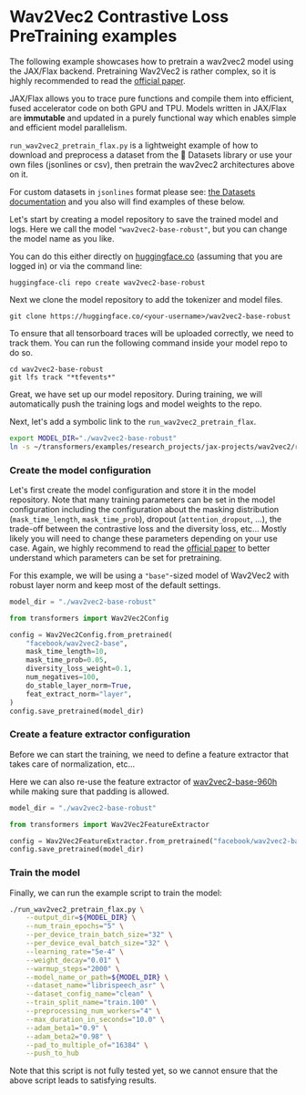 # Wav2Vec2 Contrastive Loss PreTraining examples

The following example showcases how to pretrain a wav2vec2 model using the JAX/Flax backend.
Pretraining Wav2Vec2 is rather complex, so it is highly recommended to read the 
[official paper](https://arxiv.org/abs/2006.11477).

JAX/Flax allows you to trace pure functions and compile them into efficient, fused accelerator code on both GPU and TPU.
Models written in JAX/Flax are **immutable** and updated in a purely functional
way which enables simple and efficient model parallelism.

`run_wav2vec2_pretrain_flax.py` is a lightweight example of how to download and preprocess a dataset from the 🤗 Datasets library or use your own files (jsonlines or csv), then pretrain the wav2vec2 architectures above on it.

For custom datasets in `jsonlines` format please see: [the Datasets documentation](https://huggingface.co/docs/datasets/loading_datasets#json-files) and you also will find examples of these below.

Let's start by creating a model repository to save the trained model and logs.
Here we call the model `"wav2vec2-base-robust"`, but you can change the model name as you like.

You can do this either directly on [huggingface.co](https://huggingface.co/new) (assuming that
you are logged in) or via the command line:

```
huggingface-cli repo create wav2vec2-base-robust
```

Next we clone the model repository to add the tokenizer and model files.

```
git clone https://huggingface.co/<your-username>/wav2vec2-base-robust
```

To ensure that all tensorboard traces will be uploaded correctly, we need to 
track them. You can run the following command inside your model repo to do so.

```
cd wav2vec2-base-robust
git lfs track "*tfevents*"
```

Great, we have set up our model repository. During training, we will automatically
push the training logs and model weights to the repo.

Next, let's add a symbolic link to the `run_wav2vec2_pretrain_flax`.

```bash
export MODEL_DIR="./wav2vec2-base-robust"
ln -s ~/transformers/examples/research_projects/jax-projects/wav2vec2/run_wav2vec2_pretrain_flax.py ./
```

### Create the model configuration

Let's first create the model configuration and store it in the model repository. 
Note that many training parameters can be set in the model configuration including
the configuration about the masking distribution (`mask_time_length`, `mask_time_prob`), 
dropout (`attention_dropout`, ...), the trade-off between the contrastive loss and 
the diversity loss, etc...
Mostly likely you will need to change these parameters depending on your use case.
Again, we highly recommend to read the [official paper](https://arxiv.org/abs/2006.11477) 
to better understand which parameters can be set for pretraining.

For this example, we will be using a `"base"`-sized model of Wav2Vec2 with robust 
layer norm and keep most of the default settings.

```python
model_dir = "./wav2vec2-base-robust"

from transformers import Wav2Vec2Config

config = Wav2Vec2Config.from_pretrained(
    "facebook/wav2vec2-base",
    mask_time_length=10,
    mask_time_prob=0.05,
    diversity_loss_weight=0.1,
    num_negatives=100,
    do_stable_layer_norm=True,
    feat_extract_norm="layer",
)
config.save_pretrained(model_dir)
```

### Create a feature extractor configuration

Before we can start the training, we need to define 
a feature extractor that takes care of normalization, etc...

Here we can also re-use the feature extractor of [wav2vec2-base-960h](https://huggingface.co/facebook/wav2vec2-base) while making sure that padding is allowed.

```python
model_dir = "./wav2vec2-base-robust"

from transformers import Wav2Vec2FeatureExtractor

config = Wav2Vec2FeatureExtractor.from_pretrained("facebook/wav2vec2-base", return_attention_mask=True)
config.save_pretrained(model_dir)
```

### Train the model
Finally, we can run the example script to train the model:

```bash
./run_wav2vec2_pretrain_flax.py \
    --output_dir=${MODEL_DIR} \
    --num_train_epochs="5" \
    --per_device_train_batch_size="32" \
    --per_device_eval_batch_size="32" \
    --learning_rate="5e-4" \
    --weight_decay="0.01" \
    --warmup_steps="2000" \
    --model_name_or_path=${MODEL_DIR} \
    --dataset_name="librispeech_asr" \
    --dataset_config_name="clean" \
    --train_split_name="train.100" \
    --preprocessing_num_workers="4" \
    --max_duration_in_seconds="10.0" \
    --adam_beta1="0.9" \
    --adam_beta2="0.98" \
    --pad_to_multiple_of="16384" \
    --push_to_hub
```

Note that this script is not fully tested yet, so we cannot ensure that 
the above script leads to satisfying results.
